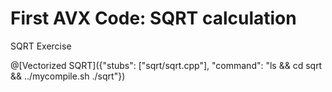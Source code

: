 # First AVX Code: SQRT calculation

SQRT Exercise

@[Vectorized SQRT]({"stubs": ["sqrt/sqrt.cpp"], "command": "ls && cd sqrt && ../mycompile.sh ./sqrt"})
